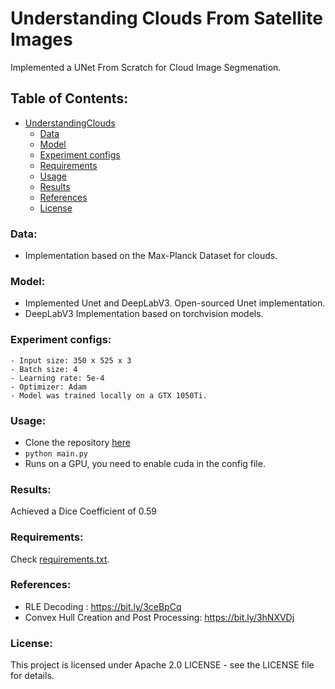 # Understanding Clouds From Satellite Images

Implemented a UNet From Scratch for Cloud Image Segmenation.

## Table of Contents:

- [UnderstandingClouds](#understandingclouds-pytorch)
    - [Data](#data)
    - [Model](#model)
    - [Experiment configs](#experiment-configs)
    - [Requirements](#requirements)
    - [Usage](#usage)
    - [Results](#results)
    - [References](#references)
    - [License](#license)


### Data:
- Implementation based on the Max-Planck Dataset for clouds.

### Model:
- Implemented Unet and DeepLabV3. Open-sourced Unet implementation. 
- DeepLabV3 Implementation based on torchvision models. 


### Experiment configs:
```
- Input size: 350 x 525 x 3
- Batch size: 4
- Learning rate: 5e-4
- Optimizer: Adam
- Model was trained locally on a GTX 1050Ti. 
```


### Usage:
- Clone the repository [here](https://github.com/abhirupkamath/UnderstandingClouds)
- ``` python main.py ```
- Runs on a GPU, you need to enable cuda in the config file.

### Results:
Achieved a Dice Coefficient of 0.59

### Requirements:
Check [requirements.txt](https://github.com/abhirupkamath/UnderstandingClouds/blob/master/requirements.txt).

### References:
- RLE Decoding : https://bit.ly/3ceBpCq
- Convex Hull Creation and Post Processing: https://bit.ly/3hNXVDj


### License:
This project is licensed under Apache 2.0 LICENSE - see the LICENSE file for details.
